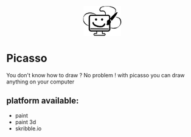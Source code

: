 <p align="center">
<img src="assets/logo.png" alt="drawing" width="100"/>
</p>

# Picasso
You don't know how to draw ? No problem ! with picasso you can draw anything on your computer

## platform available:
- paint
- paint 3d
- skribble.io
